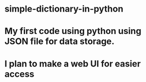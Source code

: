 # simple-dictionary-in-python
#  My first code using python using JSON file for data storage.
#  I plan to make a web UI for easier access
